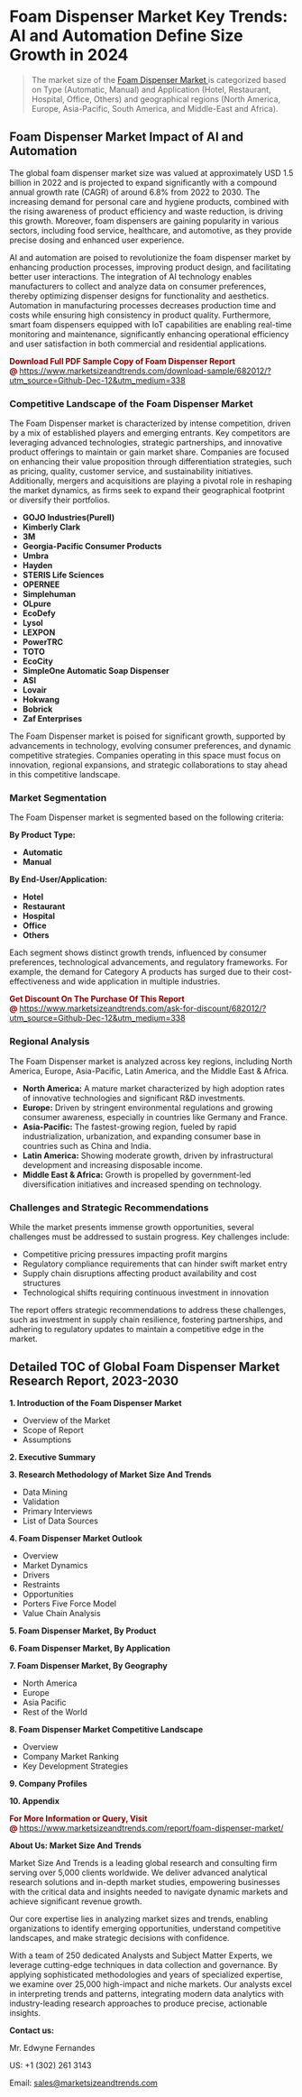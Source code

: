 <H1>Foam Dispenser Market Key Trends: AI and Automation Define Size Growth in 2024</H1><blockquote><p>The market size of the <a href="https://www.marketsizeandtrends.com/download-sample/682012/?utm_source=Github-Dec-12&amp;utm_medium=338" target="_blank">Foam Dispenser Market </a>is categorized based on Type (Automatic, Manual) and Application (Hotel, Restaurant, Hospital, Office, Others) and geographical regions (North America, Europe, Asia-Pacific, South America, and Middle-East and Africa).</p></blockquote><p><h2>Foam Dispenser Market Impact of AI and Automation</h2><p>The global foam dispenser market size was valued at approximately USD 1.5 billion in 2022 and is projected to expand significantly with a compound annual growth rate (CAGR) of around 6.8% from 2022 to 2030. The increasing demand for personal care and hygiene products, combined with the rising awareness of product efficiency and waste reduction, is driving this growth. Moreover, foam dispensers are gaining popularity in various sectors, including food service, healthcare, and automotive, as they provide precise dosing and enhanced user experience.</p><p>AI and automation are poised to revolutionize the foam dispenser market by enhancing production processes, improving product design, and facilitating better user interactions. The integration of AI technology enables manufacturers to collect and analyze data on consumer preferences, thereby optimizing dispenser designs for functionality and aesthetics. Automation in manufacturing processes decreases production time and costs while ensuring high consistency in product quality. Furthermore, smart foam dispensers equipped with IoT capabilities are enabling real-time monitoring and maintenance, significantly enhancing operational efficiency and user satisfaction in both commercial and residential applications.</p></p><p><strong><span style="color: #800000;">Download Full PDF Sample Copy of Foam Dispenser Report @</span>&nbsp;</strong><a href="https://www.marketsizeandtrends.com/download-sample/682012/?utm_source=Github-Dec-12&amp;utm_medium=338">https://www.marketsizeandtrends.com/download-sample/682012/?utm_source=Github-Dec-12&amp;utm_medium=338</a></p><h3>Competitive Landscape of the Foam Dispenser Market</h3><p>The Foam Dispenser market is characterized by intense competition, driven by a mix of established players and emerging entrants. Key competitors are leveraging advanced technologies, strategic partnerships, and innovative product offerings to maintain or gain market share. Companies are focused on enhancing their value proposition through differentiation strategies, such as pricing, quality, customer service, and sustainability initiatives. Additionally, mergers and acquisitions are playing a pivotal role in reshaping the market dynamics, as firms seek to expand their geographical footprint or diversify their portfolios.</p><p><strong><p><ul><li>GOJO Industries(Purell) </li><li> Kimberly Clark </li><li> 3M </li><li> Georgia-Pacific Consumer Products </li><li> Umbra </li><li> Hayden </li><li> STERIS Life Sciences </li><li> OPERNEE </li><li> Simplehuman </li><li> OLpure </li><li> EcoDefy </li><li> Lysol </li><li> LEXPON </li><li> PowerTRC </li><li> TOTO </li><li> EcoCity </li><li> SimpleOne Automatic Soap Dispenser </li><li> ASI </li><li> Lovair </li><li> Hokwang </li><li> Bobrick </li><li> Zaf Enterprises</p></li></ul></p></strong></p><p>The Foam Dispenser market is poised for significant growth, supported by advancements in technology, evolving consumer preferences, and dynamic competitive strategies. Companies operating in this space must focus on innovation, regional expansions, and strategic collaborations to stay ahead in this competitive landscape.</p><h3>Market Segmentation</h3><p>The Foam Dispenser market is segmented based on the following criteria:</p><p><strong>By Product Type:</strong></p><p><strong><p><ul><li>Automatic </li><li> Manual</p></li></ul></p></strong></p><p><strong>By End-User/Application:</strong></p><p><strong><p><ul><li>Hotel </li><li> Restaurant </li><li> Hospital </li><li> Office </li><li> Others</p></li></ul></p></strong></p><p>Each segment shows distinct growth trends, influenced by consumer preferences, technological advancements, and regulatory frameworks. For example, the demand for Category A products has surged due to their cost-effectiveness and wide application in multiple industries.</p><p><strong><span style="color: #800000;">Get Discount On The Purchase Of This Report @&nbsp;</span></strong><a href="https://www.marketsizeandtrends.com/ask-for-discount/682012/?utm_source=Github-Dec-12&amp;utm_medium=338">https://www.marketsizeandtrends.com/ask-for-discount/682012/?utm_source=Github-Dec-12&amp;utm_medium=338</a></p><h3>Regional Analysis</h3><p>The Foam Dispenser market is analyzed across key regions, including North America, Europe, Asia-Pacific, Latin America, and the Middle East &amp; Africa.</p><ul><li><strong>North America:</strong> A mature market characterized by high adoption rates of innovative technologies and significant R&amp;D investments.</li><li><strong>Europe:</strong> Driven by stringent environmental regulations and growing consumer awareness, especially in countries like Germany and France.</li><li><strong>Asia-Pacific:</strong> The fastest-growing region, fueled by rapid industrialization, urbanization, and expanding consumer base in countries such as China and India.</li><li><strong>Latin America:</strong> Showing moderate growth, driven by infrastructural development and increasing disposable income.</li><li><strong>Middle East &amp; Africa:</strong> Growth is propelled by government-led diversification initiatives and increased spending on technology.</li></ul><h3>Challenges and Strategic Recommendations</h3><p>While the market presents immense growth opportunities, several challenges must be addressed to sustain progress. Key challenges include:</p><ul><li>Competitive pricing pressures impacting profit margins</li><li>Regulatory compliance requirements that can hinder swift market entry</li><li>Supply chain disruptions affecting product availability and cost structures</li><li>Technological shifts requiring continuous investment in innovation</li></ul><p>The report offers strategic recommendations to address these challenges, such as investment in supply chain resilience, fostering partnerships, and adhering to regulatory updates to maintain a competitive edge in the market.</p><h2>Detailed TOC of Global Foam Dispenser Market Research Report, 2023-2030</h2><p><strong>1. Introduction of the Foam Dispenser Market</strong></p><ul><li>Overview of the Market</li><li>Scope of Report</li><li>Assumptions&nbsp;</li></ul><p><strong>2. Executive Summary</strong></p><p><strong>3. Research Methodology of <strong>Market Size And Trends</strong></strong></p><ul><li>Data Mining</li><li>Validation</li><li>Primary Interviews</li><li>List of Data Sources&nbsp;</li></ul><p><strong>4. Foam Dispenser Market Outlook</strong></p><ul><li>Overview</li><li>Market Dynamics</li><li>Drivers</li><li>Restraints</li><li>Opportunities</li><li>Porters Five Force Model</li><li>Value Chain Analysis&nbsp;</li></ul><p><strong>5. Foam Dispenser Market, By Product</strong></p><p><strong>6. Foam Dispenser Market, By Application</strong></p><p><strong>7. Foam Dispenser Market, By Geography</strong></p><ul><li>North America</li><li>Europe</li><li>Asia Pacific</li><li>Rest of the World&nbsp;</li></ul><p><strong>8. Foam Dispenser Market Competitive Landscape</strong></p><ul><li>Overview</li><li>Company Market Ranking</li><li>Key Development Strategies&nbsp;</li></ul><p><strong>9. Company Profiles</strong></p><p><strong>10. Appendix</strong></p><p><strong><span style="color: #800000;">For More Information or Query, Visit @&nbsp;</span></strong><a href="https://www.marketsizeandtrends.com/report/foam-dispenser-market/">https://www.marketsizeandtrends.com/report/foam-dispenser-market/</a></p><p></p><p><strong>About Us:&nbsp;Market Size And Trends</strong></p><p>Market Size And Trends&nbsp;is a leading global research and consulting firm serving over 5,000 clients worldwide. We deliver advanced analytical research solutions and in-depth market studies, empowering businesses with the critical data and insights needed to navigate dynamic markets and achieve significant revenue growth.</p><p>Our core expertise lies in analyzing market sizes and trends, enabling organizations to identify emerging opportunities, understand competitive landscapes, and make strategic decisions with confidence.</p><p>With a team of 250 dedicated Analysts and Subject Matter Experts, we leverage cutting-edge techniques in data collection and governance. By applying sophisticated methodologies and years of specialized expertise, we examine over 25,000 high-impact and niche markets. Our analysts excel in interpreting trends and patterns, integrating modern data analytics with industry-leading research approaches to produce precise, actionable insights.</p><p><strong>Contact us:</strong></p><p>Mr. Edwyne Fernandes</p><p>US: +1 (302) 261 3143</p><p>Email: <a href="mailto:sales@marketsizeandtrends.com">sales@marketsizeandtrends.com</a>&nbsp;</p>
